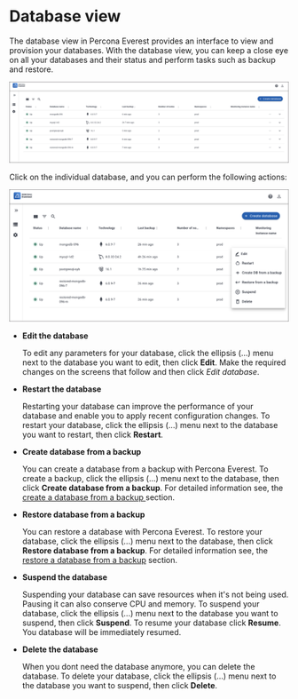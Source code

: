 # Database view

The database view in Percona Everest provides an interface to view and provision your databases. With the database view, you can keep a close eye on all your databases and their status and perform tasks such as backup and restore.


   ![!image](../images/database_view.png)

Click on the individual database, and you can perform the following actions:

   ![!image](../images/database_view_actions.png)


- **Edit the database**
    
    To edit any parameters for your database, click the ellipsis (...) menu next to the database you want to edit, then click **Edit**. Make the required changes on the screens that follow and then click *Edit database*.

-  **Restart the database**

    Restarting your database can improve the performance of your database and enable you to apply recent configuration changes. To restart your database, click the ellipsis (...) menu next to the database you want to restart, then click **Restart**. 


- **Create database from a backup**

    You can create a database from a backup with Percona Everest. To create a backup, click the ellipsis (...) menu next to the database, then click **Create database from a backup**. For detailed information see, the [create a database from a backup ](createBackups/create_new_database.md) section.

- **Restore database from a backup**

    You can restore a database with Percona Everest. To restore your database, click the ellipsis (...) menu next to the database, then click **Restore database from a backup**. For detailed information see, the [restore a database from a backup](createBackups/RestoreBackup.md) section.


- **Suspend the database**

    Suspending your database can save resources when it's not being used. Pausing it can also conserve CPU and memory. To suspend your database, click the ellipsis (...) menu next to the database you want to suspend, then click **Suspend**. To resume your database click **Resume**. You database will be immediately resumed.

- **Delete the database**

    When you dont need the database anymore, you can delete the database. To delete your database, click the ellipsis (...) menu next to the database you want to suspend, then click **Delete**.









